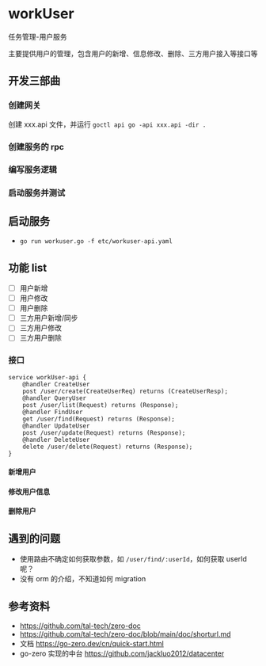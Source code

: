 # workUser
任务管理-用户服务

主要提供用户的管理，包含用户的新增、信息修改、删除、三方用户接入等接口等


## 开发三部曲
### 创建网关
创建 xxx.api 文件，并运行 `goctl api go -api xxx.api -dir .`
### 创建服务的 rpc
### 编写服务逻辑
### 启动服务并测试

## 启动服务
* `go run workuser.go -f etc/workuser-api.yaml`

## 功能 list
* [ ] 用户新增
* [ ] 用户修改
* [ ] 用户删除
* [ ] 三方用户新增/同步
* [ ] 三方用户修改
* [ ] 三方用户删除

### 接口

```
service workUser-api {
	@handler CreateUser
	post /user/create(CreateUserReq) returns (CreateUserResp);
	@handler QueryUser
	post /user/list(Request) returns (Response);
	@handler FindUser
	get /user/find(Request) returns (Response);
	@handler UpdateUser
	post /user/update(Request) returns (Response);
	@handler DeleteUser
	delete /user/delete(Request) returns (Response);
}
```

#### 新增用户

#### 修改用户信息
#### 删除用户

## 遇到的问题
* 使用路由不确定如何获取参数，如 `/user/find/:userId`，如何获取 userId 呢？
* 没有 orm 的介绍，不知道如何 migration



## 参考资料
* https://github.com/tal-tech/zero-doc
* https://github.com/tal-tech/zero-doc/blob/main/doc/shorturl.md
* 文档 https://go-zero.dev/cn/quick-start.html 
* go-zero 实现的中台 https://github.com/jackluo2012/datacenter
